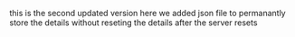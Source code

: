 this is the second updated version
here we added json file to permanantly store the details without reseting the details after the server resets
